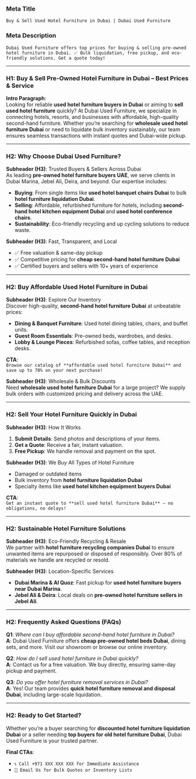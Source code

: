 ### **Meta Title**

`Buy & Sell Used Hotel Furniture in Dubai | Dubai Used Furniture`

### **Meta Description**

`Dubai Used Furniture offers top prices for buying & selling pre-owned hotel furniture in Dubai. ✅ Bulk liquidation, free pickup, and eco-friendly solutions. Get a quote today!`

---

### **H1**: Buy & Sell Pre-Owned Hotel Furniture in Dubai – Best Prices & Service

**Intro Paragraph**:  
Looking for reliable **used hotel furniture buyers in Dubai** or aiming to **sell used hotel furniture** quickly? At Dubai Used Furniture, we specialize in connecting hotels, resorts, and businesses with affordable, high-quality second-hand furniture. Whether you’re searching for **wholesale used hotel furniture Dubai** or need to liquidate bulk inventory sustainably, our team ensures seamless transactions with instant quotes and Dubai-wide pickup.

---

### **H2**: Why Choose Dubai Used Furniture?

**Subheader (H3)**: Trusted Buyers & Sellers Across Dubai  
As leading **pre-owned hotel furniture buyers UAE**, we serve clients in Dubai Marina, Jebel Ali, Deira, and beyond. Our expertise includes:

- **Buying**: From single items like **used hotel banquet chairs Dubai** to bulk **hotel furniture liquidation Dubai**.
- **Selling**: Affordable, refurbished furniture for hotels, including **second-hand hotel kitchen equipment Dubai** and **used hotel conference chairs**.
- **Sustainability**: Eco-friendly recycling and up cycling solutions to reduce waste.

**Subheader (H3)**: Fast, Transparent, and Local

- ✅ Free valuation & same-day pickup
- ✅ Competitive pricing for **cheap second-hand hotel furniture Dubai**
- ✅ Certified buyers and sellers with 10+ years of experience

---

### **H2**: Buy Affordable Used Hotel Furniture in Dubai

**Subheader (H3)**: Explore Our Inventory  
Discover high-quality, **second-hand hotel furniture Dubai** at unbeatable prices:

- **Dining & Banquet Furniture**: Used hotel dining tables, chairs, and buffet units.
- **Guest Room Essentials**: Pre-owned beds, wardrobes, and desks.
- **Lobby & Lounge Pieces**: Refurbished sofas, coffee tables, and reception desks.

**CTA**:  
`Browse our catalog of **affordable used hotel furniture Dubai** and save up to 70% on your next purchase!`

**Subheader (H3)**: Wholesale & Bulk Discounts  
Need **wholesale used hotel furniture Dubai** for a large project? We supply bulk orders with customized pricing and delivery across the UAE.

---

### **H2**: Sell Your Hotel Furniture Quickly in Dubai

**Subheader (H3)**: How It Works

1. **Submit Details**: Send photos and descriptions of your items.
2. **Get a Quote**: Receive a fair, instant valuation.
3. **Free Pickup**: We handle removal and payment on the spot.

**Subheader (H3)**: We Buy All Types of Hotel Furniture

- Damaged or outdated items
- Bulk inventory from **hotel furniture liquidation Dubai**
- Specialty items like **used hotel kitchen equipment buyers Dubai**

**CTA**:  
`Get an instant quote to **sell used hotel furniture Dubai** – no obligations, no delays!`

---

### **H2**: Sustainable Hotel Furniture Solutions

**Subheader (H3)**: Eco-Friendly Recycling & Resale  
We partner with **hotel furniture recycling companies Dubai** to ensure unwanted items are repurposed or disposed of responsibly. Over 80% of materials we handle are recycled or resold.

**Subheader (H3)**: Location-Specific Services

- **Dubai Marina & Al Quoz**: Fast pickup for **used hotel furniture buyers near Dubai Marina**.
- **Jebel Ali & Deira**: Local deals on **pre-owned hotel furniture sellers in Jebel Ali**.

---

### **H2**: Frequently Asked Questions (FAQs)

**Q1**: _Where can I buy affordable second-hand hotel furniture in Dubai?_  
**A**: Dubai Used Furniture offers **cheap pre-owned hotel beds Dubai**, dining sets, and more. Visit our showroom or browse our online inventory.

**Q2**: _How do I sell used hotel furniture in Dubai quickly?_  
**A**: Contact us for a free valuation. We buy directly, ensuring same-day pickup and payment.

**Q3**: _Do you offer hotel furniture removal services in Dubai?_  
**A**: Yes! Our team provides **quick hotel furniture removal and disposal Dubai**, including large-scale liquidation.

---

### **H2**: Ready to Get Started?

Whether you’re a buyer searching for **discounted hotel furniture liquidation Dubai** or a seller needing **top buyers for old hotel furniture Dubai**, Dubai Used Furniture is your trusted partner.

**Final CTAs**:

- `📞 Call +971 XXX XXX XXX for Immediate Assistance`
- `📧 Email Us for Bulk Quotes or Inventory Lists`
